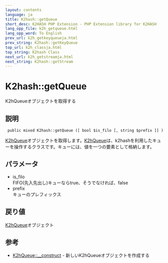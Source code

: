 ```yaml
---
layout: contents
language: ja
title: K2hash::getQueue
short_desc: K2HASH PHP Extension - PHP Extension library for K2HASH
lang_opp_file: k2h_getqueue.html
lang_opp_word: To English
prev_url: k2h_getkeyqueueja.html
prev_string: K2hash::getKeyQueue
top_url: k2h_classja.html
top_string: K2hash Class
next_url: k2h_getstreamja.html
next_string: K2hash::getStream
---
```


# K2hash::getQueue
K2hQueueオブジェクトを取得する

## 説明

```
 public mixed K2hash::getQueue ([ bool $is_filo [, string $prefix ]] )
```

[K2hQueue](k2hq_classja.html)オブジェクトを取得します。[K2hQueue](k2hq_classja.html)は、k2hashを利用したキューを操作するクラスです。キューには、値を一つの要素として格納します。 

## パラメータ
- is_filo  
FIFO(先入先出し)キューならtrue、そうでなければ、false
- prefix  
キューのプレフィックス

## 戻り値
[K2hQueue](k2hq_classja.html)オブジェクト 

## 参考
- [K2hQueue::__construct](k2hq_constructja.html) - 新しいK2hQueueオブジェクトを作成する
